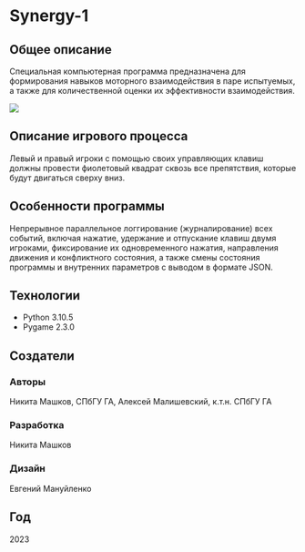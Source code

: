 # Synergy-1
## Общее описание
Специальная компьютерная программа предназначена для формирования навыков моторного взаимодействия в паре испытуемых, а также для количественной оценки их эффективности взаимодействия.

![](https://i.postimg.cc/Xqtmj12B/1-1.png?raw=true)
## Описание игрового процесса
Левый и правый игроки с помощью своих управляющих клавиш должны провести фиолетовый квадрат сквозь все препятствия, которые будут двигаться сверху вниз.
## Особенности программы
Непрерывное параллельное логгирование (журналирование) всех событий, включая нажатие, удержание и отпускание клавиш двумя игроками, фиксирование их одновременного нажатия, направления движения и конфликтного состояния, а также смены состояния программы и внутренних параметров с выводом в формате JSON.
## Технологии
- Python 3.10.5
- Pygame 2.3.0
## Создатели
### Авторы
Никита Машков, СПбГУ ГА, Алексей Малишевский, к.т.н. СПбГУ ГА
### Разработка
Никита Машков
### Дизайн
Евгений Мануйленко
## Год
2023
